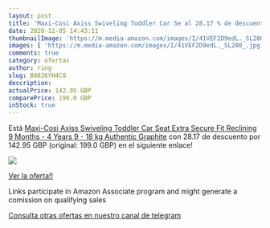 ```yaml
---
layout: post
title: 'Maxi-Cosi Axiss Swiveling Toddler Car Se al 28.17 % de descuento'
date: 2020-12-05 14:43:11
thumbnailImage: 'https://m.media-amazon.com/images/I/41VEF2D9edL._SL200_.jpg'
images: [ 'https://m.media-amazon.com/images/I/41VEF2D9edL._SL200_.jpg' ]
comments: true
category: ofertas
author: ring
slug: B0826YH4C8
description:
actualPrice: 142.95 GBP
comparePrice: 199.0 GBP
inStock: true
---
```


Está [Maxi-Cosi Axiss Swiveling Toddler Car Seat  Extra Secure Fit  Reclining  9 Months - 4 Years  9 - 18 kg  Authentic Graphite](https://www.amazon.co.uk/dp/B0826YH4C8/?tag=tolees0a-21) con 28.17 de descuento por 142.95 GBP (original: 199.0 GBP) en el siguiente enlace!

[![](https://m.media-amazon.com/images/I/41VEF2D9edL._SL200_.jpg)](https://www.amazon.co.uk/dp/B0826YH4C8/?tag=tolees0a-21)

[Ver la oferta!!](https://www.amazon.co.uk/dp/B0826YH4C8/?tag=tolees0a-21)

Links participate in Amazon Associate program and might generate a comission on qualifying sales

[Consulta otras ofertas en nuestro canal de telegram](https://t.me/s/ofertas25)
